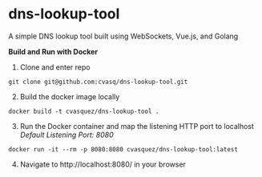 # dns-lookup-tool
A simple DNS lookup tool built using WebSockets, Vue.js, and Golang

**Build and Run with Docker**
1. Clone and enter repo
```
git clone git@github.com:cvasq/dns-lookup-tool.git
```
2. Build the docker image locally
```
docker build -t cvasquez/dns-lookup-tool .
```                                                                                                                                                                                           
3. Run the Docker container and map the listening HTTP port to localhost
_Default Listening Port: 8080_
```
docker run -it --rm -p 8080:8080 cvasquez/dns-lookup-tool:latest
```                                                                                                                                                                                           
4. Navigate to http://localhost:8080/ in your browser

